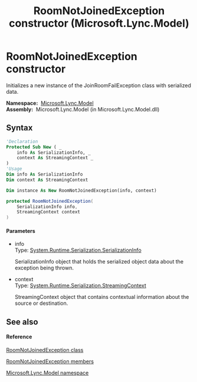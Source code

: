 ﻿---
title: RoomNotJoinedException constructor  (Microsoft.Lync.Model)
TOCTitle: 'RoomNotJoinedException constructor '
ms:assetid: M:Microsoft.Lync.Model.RoomNotJoinedException.#ctor(System.Runtime.Serialization.SerializationInfo,System.Runtime.Serialization.StreamingContext)_DI_3_UC_OCS14MrefLyncWPF
ms:mtpsurl: https://msdn.microsoft.com/en-us/library/microsoft.lync.model.roomnotjoinedexception.roomnotjoinedexception(v=office.15)
ms:contentKeyID: 48593536
ms.date: 07/28/2014
mtps_version: v=office.15
f1_keywords:
- Microsoft.Lync.Model.RoomNotJoinedException.RoomNotJoinedException
dev_langs:
- CSharp
- JScript
- VB
- other
---

# RoomNotJoinedException constructor

Initializes a new instance of the JoinRoomFailException class with serialized data.

**Namespace:**  [Microsoft.Lync.Model](microsoft-lync-model-namespace_2.md)  
**Assembly:**  Microsoft.Lync.Model (in Microsoft.Lync.Model.dll)

## Syntax

``` vb
'Declaration
Protected Sub New ( _
    info As SerializationInfo, _
    context As StreamingContext _
)
'Usage
Dim info As SerializationInfo
Dim context As StreamingContext

Dim instance As New RoomNotJoinedException(info, context)
```

``` csharp
protected RoomNotJoinedException(
    SerializationInfo info,
    StreamingContext context
)
```

#### Parameters

  - info  
    Type: [System.Runtime.Serialization.SerializationInfo](http://msdn2.microsoft.com/en-us/library/a9b6042e)  
    
    SerializationInfo object that holds the serialized object data about the exception being thrown.

<!-- end list -->

  - context  
    Type: [System.Runtime.Serialization.StreamingContext](http://msdn2.microsoft.com/en-us/library/t16abws5)  
    
    StreamingContext object that contains contextual information about the source or destination.

## See also

#### Reference

[RoomNotJoinedException class](roomnotjoinedexception-class-microsoft-lync-model_2.md)

[RoomNotJoinedException members](roomnotjoinedexception-members-microsoft-lync-model_2.md)

[Microsoft.Lync.Model namespace](microsoft-lync-model-namespace_2.md)

